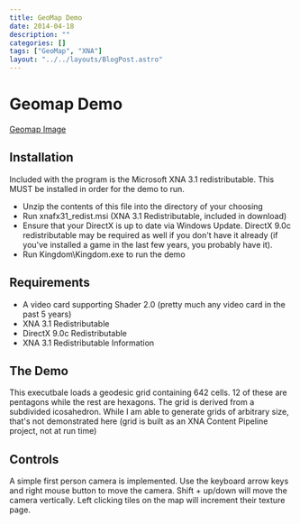 ```yaml
---
title: GeoMap Demo
date: 2014-04-18
description: ""
categories: []
tags: ["GeoMap", "XNA"]
layout: "../../layouts/BlogPost.astro"
---
```


# Geomap Demo

[Geomap Image](assets/blog/2009-11-09-geomap-demo/kingdom.jpg) 

## Installation
Included with the program is the Microsoft XNA 3.1 redistributable. This MUST be installed in order for the demo to run.

- Unzip the contents of this file into the directory of your choosing
- Run xnafx31_redist.msi (XNA 3.1 Redistributable, included in download)
- Ensure that your DirectX is up to date via Windows Update. DirectX 9.0c redistributable may be required as well if you don't have it already (if you've installed a game in the last few years, you probably have it).
- Run Kingdom\Kingdom.exe to run the demo

## Requirements
 - A video card supporting Shader 2.0 (pretty much any video card in the past 5 years)
 - XNA 3.1 Redistributable
 - DirectX 9.0c Redistributable
 - XNA 3.1 Redistributable Information

## The Demo
This executbale loads a geodesic grid containing 642 cells. 12 of these are pentagons while the rest are hexagons. The grid is derived from a subdivided icosahedron. While I am able to generate grids of arbitrary size, that's not demonstrated here (grid is built as an XNA Content Pipeline project, not at run time)

## Controls
A simple first person camera is implemented. Use the keyboard arrow keys and right mouse button to move the camera. Shift + up/down will move the camera vertically.
Left clicking tiles on the map will increment their texture page.